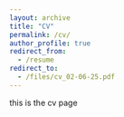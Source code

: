 ```yaml
---
layout: archive
title: "CV"
permalink: /cv/
author_profile: true
redirect_from:
  - /resume
redirect_to:
  - /files/cv_02-06-25.pdf
---
```


this is the cv page